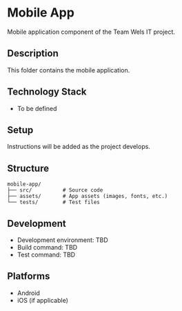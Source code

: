 # Mobile App

Mobile application component of the Team Wels IT project.

## Description
This folder contains the mobile application.

## Technology Stack
- To be defined

## Setup
Instructions will be added as the project develops.

## Structure
```
mobile-app/
├── src/          # Source code
├── assets/       # App assets (images, fonts, etc.)
└── tests/        # Test files
```

## Development
- Development environment: TBD
- Build command: TBD
- Test command: TBD

## Platforms
- Android
- iOS (if applicable)
